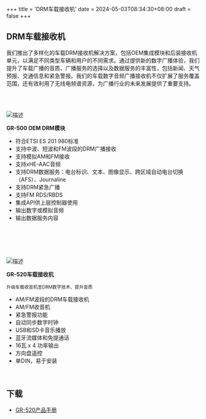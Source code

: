 +++
title = 'DRM车载接收机'
date = 2024-05-03T08:34:30+08:00
draft = false
+++
## DRM车载接收机

我们推出了多样化的车载DRM接收机解决方案，包括OEM集成模块和后装接收机单元，以满足不同类型车辆和用户的不同需求。通过提供新的数字广播体验，我们提升了车载广播的音质、广播服务的选择以及数据服务的丰富性，包括新闻、天气预报、交通信息和紧急警报。我们的车载数字音频广播接收机不仅扩展了服务覆盖范围，还有效利用了无线电频谱资源，为广播行业的未来发展提供了重要支持。

<br><br>
<div class="horizontal-layout-products">
    <div>
        <img src="/img/products/GR-500.png" alt="描述" class="responsive-image">
    </div>
    <div>
        <p><b>GR-500 OEM DRM模块</b></p>
        <ul>
            <li>符合ETSI ES 201 980标准</li>
            <li>支持中波、短波和FM波段的DRM广播接收</li>
            <li>支持模拟AM和FM接收</li>
            <li>支持xHE-AAC音频</li>
            <li>支持DRM数据服务：电台标识、文本、图像显示、跨区域自动电台切换（AFS）、Journaline</li>
            <li>支持DRM紧急广播</li>
            <li>支持FM RDS/RBDS</li>
            <li>集成API供上层控制器使用</li>
            <li>输出数字或模拟音频</li>
            <li>输出数据服务内容</li>
        </ul>
    </div>
</div>
<br>

<br><br>
<div class="horizontal-layout-products">
    <div>
        <img src="/img/products/GR-520.png" alt="描述" class="responsive-image">
    </div>
    <div>
        <p><b>GR-520车载接收机</b></p>
        <p><small>升级车载收音机至DRM数字技术，提升音质</small></p>
        <ul>
            <li>AM/FM波段的DRM车载接收机</li>
            <li>AM/FM收音机</li>
            <li>紧急警报功能</li>
            <li>自动同步数字时钟</li>
            <li>USB和SD卡音乐播放</li>
            <li>蓝牙流媒体和免提通话</li>
            <li>16瓦 x 4 功率输出</li>
            <li>方向盘遥控</li>
            <li>单DIN，易于安装</li>
        </ul>
    </div>
</div>
<br>

<div class="product-bottom-container">
    <div class="section downloads">
        <h2>下载</h2>
        <ul>
            <li><i class="fas fa-file-pdf"></i> <a href="/documents/GR-520 Product Brochure.pdf">GR-520产品手册</a></li>
        </ul>
    </div>
    <div class="section links" style="visibility: hidden;">
        <h2>信息</h2>
        <ul>
            <li><a href="#"></a></li>
            <li><a href="#"></a></li>
        </ul>
    </div>
</div>